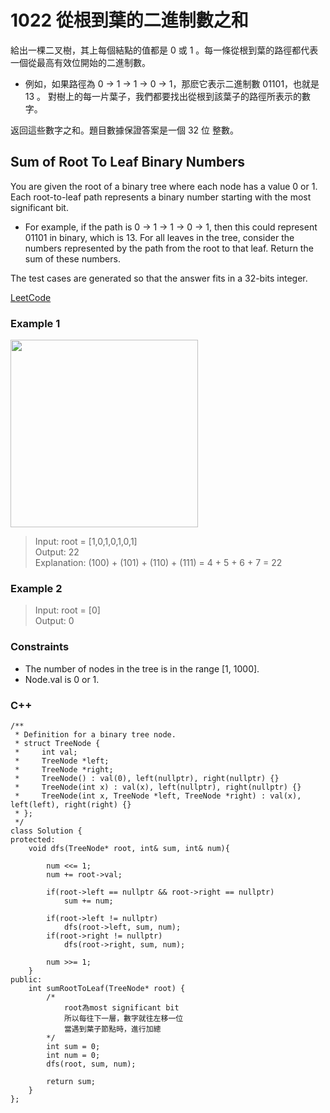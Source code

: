 # 1022  從根到葉的二進制數之和

給出一棵二叉樹，其上每個結點的值都是 0 或 1 。每一條從根到葉的路徑都代表一個從最高有效位開始的二進制數。

* 例如，如果路徑為 0 -> 1 -> 1 -> 0 -> 1，那麽它表示二進制數 01101，也就是 13 。
對樹上的每一片葉子，我們都要找出從根到該葉子的路徑所表示的數字。

返回這些數字之和。題目數據保證答案是一個 32 位 整數。

##  Sum of Root To Leaf Binary Numbers

You are given the root of a binary tree where each node has a value 0 or 1. Each root-to-leaf path represents a binary number starting with the most significant bit.

* For example, if the path is 0 -> 1 -> 1 -> 0 -> 1, then this could represent 01101 in binary, which is 13.
For all leaves in the tree, consider the numbers represented by the path from the root to that leaf. Return the sum of these numbers.

The test cases are generated so that the answer fits in a 32-bits integer.


[LeetCode](https://leetcode.cn/problems/sum-of-root-to-leaf-binary-numbers/)

### Example 1

<img src="img/1022.jpg" width = "300"/>

>Input: root = [1,0,1,0,1,0,1]  
Output: 22  
Explanation: (100) + (101) + (110) + (111) = 4 + 5 + 6 + 7 = 22  

### Example 2

>Input: root = [0]  
Output: 0  
 

### Constraints

* The number of nodes in the tree is in the range [1, 1000].
* Node.val is 0 or 1.


### C++ 

```
/**
 * Definition for a binary tree node.
 * struct TreeNode {
 *     int val;
 *     TreeNode *left;
 *     TreeNode *right;
 *     TreeNode() : val(0), left(nullptr), right(nullptr) {}
 *     TreeNode(int x) : val(x), left(nullptr), right(nullptr) {}
 *     TreeNode(int x, TreeNode *left, TreeNode *right) : val(x), left(left), right(right) {}
 * };
 */
class Solution {
protected:
    void dfs(TreeNode* root, int& sum, int& num){

        num <<= 1;
        num += root->val;

        if(root->left == nullptr && root->right == nullptr)
            sum += num;
            
        if(root->left != nullptr)
            dfs(root->left, sum, num);
        if(root->right != nullptr)
            dfs(root->right, sum, num);

        num >>= 1;
    }
public:
    int sumRootToLeaf(TreeNode* root) {
        /*
            root為most significant bit
            所以每往下一層，數字就往左移一位
            當遇到葉子節點時，進行加總
        */
        int sum = 0;
        int num = 0;
        dfs(root, sum, num);

        return sum;
    }
};
```